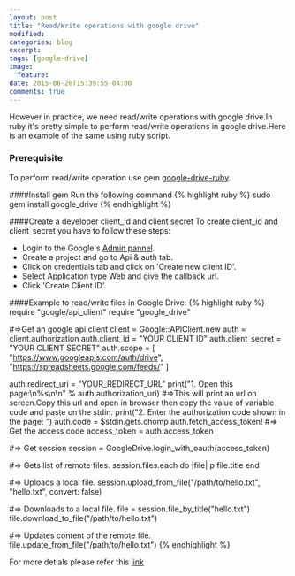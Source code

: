 ```yaml
---
layout: post
title: "Read/Write operations with google drive"
modified:
categories: blog
excerpt:
tags: [google-drive]
image:
  feature:
date: 2015-06-20T15:39:55-04:00
comments: true
---
```


However in practice, we need read/write operations with google drive.In ruby it's pretty simple to perform 
read/write operations in google drive.Here is an example of the same using ruby script.  

### Prerequisite
To perform read/write operation use gem [google-drive-ruby](https://github.com/gimite/google-drive-ruby).

####Install gem
Run the following command 
{% highlight ruby %}
 sudo gem install google_drive
{% endhighlight %}

####Create a developer client_id and client secret
To create client_id and client_secret you have to follow these steps:

* Login to the Google's [Admin pannel](https://console.developers.google.com).
* Create a project and go to Api & auth tab.
* Click on credentials tab and click on 'Create new client ID'.
* Select Application type Web and give the callback url.
* Click 'Create Client ID'.

####Example to read/write files in Google Drive:
{% highlight ruby %}
require "google/api_client"
require "google_drive"

#=>Get an google api client
client = Google::APIClient.new
auth = client.authorization
auth.client_id = "YOUR CLIENT ID"
auth.client_secret = "YOUR CLIENT SECRET"
auth.scope = [
  "https://www.googleapis.com/auth/drive",
  "https://spreadsheets.google.com/feeds/"
]

auth.redirect_uri = "YOUR_REDIRECT_URL"
print("1. Open this page:\n%s\n\n" % auth.authorization_uri)
#=>This will print an url on screen.Copy this url and open in browser then copy the value of variable code and paste on the stdin.
print("2. Enter the authorization code shown in the page: ")
auth.code = $stdin.gets.chomp
auth.fetch_access_token!
#=> Get the access code
access_token = auth.access_token

#=> Get session
session = GoogleDrive.login_with_oauth(access_token)

#=> Gets list of remote files.
session.files.each do |file|
  p file.title
end

#=> Uploads a local file.
session.upload_from_file("/path/to/hello.txt", "hello.txt", convert: false)

#=> Downloads to a local file.
file = session.file_by_title("hello.txt")
file.download_to_file("/path/to/hello.txt")

#=> Updates content of the remote file.
file.update_from_file("/path/to/hello.txt")
{% endhighlight %}

For more detials please refer this [link](https://gist.github.com/ramlaxmanyadav/8ad74896fe1172acc6c6)
